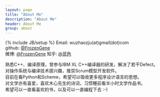 ```yaml
---
layout: page
title: "About Me"
description: "About Me"
header: About Me
group: about
---
```

{% include JB/setup %}
Email: wuzhaozju(at)gmail(dot)com    
github: [@FrozenGene][1]  
微博: [@FrozenGene][2]
知乎: [@蓝色][3]  
  
熟悉C++、编译原理，曾参与IBM XL C++编译器的研发，解决了若干Defect。  
对操作系统与编译技术感兴趣，推崇Scrum模型开发软件。    
目前在看Python和Scheme，希望可以吸收更多程序设计语言的思想。  
对文学亦有喜爱，喜欢木心先生的诗词，习惯睡前看半小时文学作品书。   
希望可以一直看喜欢的书，以及可以一直编程下去 :-)  

[1]: https://github.com/FrozenGene
[2]: http://weibo.com/2801242190
[3]: http://www.zhihu.com/people/lan-se-52-30

